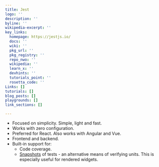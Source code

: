 ```yaml
---
title: Jest
logo: ''
description: ''
byline: ''
wikipedia-excerpt: ''
key_links:
  homepage: https://jestjs.io/
  docs: ''
  wiki: ''
  pkg_url: ''
  pkg_registry: ''
  repo_nwo: ''
  wikipedia: ''
  learn_x: ''
  devhints: ''
  tutorials_point: ''
  rosetta_code: ''
Links: []
tutorials: []
blog_posts: []
playgrounds: []
link_sections: []

---
```

- Focused on simplicity. Simple, light and fast.
- Works with zero configuration.
- Preferred for React. Also works with Angular and Vue.
- Frontend and backend.
- Built-in support for:
    - Code coverage.
    - [Snapshots](https://jestjs.io/docs/snapshot-testing) of tests - an alternative means of verifying units. This is especially useful for rendered widgets.
